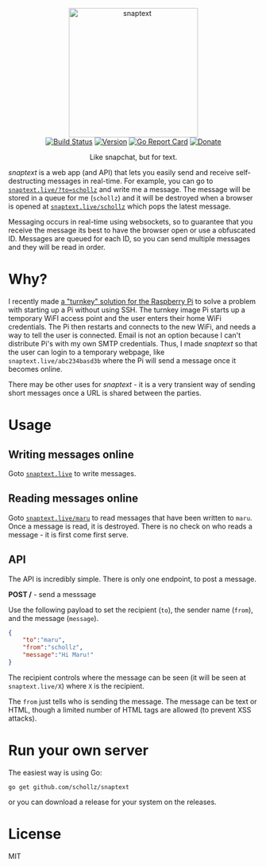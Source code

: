 <p align="center">
<img
    src="https://raw.githubusercontent.com/schollz/snaptext/master/static/favicon/logo.png?token=AGPyE4FL_L452-C_VhQ1bi8WiJhpB6ALks5alK3HwA%3D%3D"
    width="260px" border="0" alt="snaptext">
<br>
<a href="https://travis-ci.org/schollz/snaptext"><img src="https://travis-ci.org/schollz/snaptext.svg?branch=master" alt="Build Status"></a>
<a href="https://github.com/schollz/snaptext/releases/latest"><img src="https://img.shields.io/badge/version-0.1.0-brightgreen.svg?style=flat-square" alt="Version"></a>
<a href="https://goreportcard.com/report/github.com/schollz/croc"><img src="https://goreportcard.com/badge/github.com/schollz/croc" alt="Go Report Card"></a>
<a href="https://www.paypal.me/ZackScholl/5.00"><img src="https://img.shields.io/badge/donate-$5-brown.svg" alt="Donate"></a>
</p>

<p align="center">Like snapchat, but for text.</p>

*snaptext* is a web app (and API) that lets you easily send and receive self-destructing messages in real-time. For example, you can go to [`snaptext.live/?to=schollz`](https://snaptext.live/?to=schollz) and write me a message. The message will be stored in a queue for me (`schollz`) and it will be destroyed when a browser is opened at [`snaptext.live/schollz`](https://snaptext.live/schollz) which pops the latest message. 

Messaging occurs in real-time using websockets, so to guarantee that you receive the message its best to have the browser open or use a obfuscated ID. Messages are queued for each ID, so you can send multiple messages and they will be read in order.

# Why?

I recently made [a "turnkey" solution for the Raspberry Pi](https://github.com/schollz/raspberry-pi-turnkey) to solve a problem with starting up a Pi without using SSH. The turnkey image Pi starts up a temporary WiFI access point and the user enters their home WiFi credentials. The Pi then restarts and connects to the new WiFi, and needs a way to tell the user is connected. Email is not an option because I can't distribute Pi's with my own SMTP credentials. Thus, I made *snaptext* so that the user can login to a temporary webpage, like `snaptext.live/abc234basd3b` where the Pi will send a message once it becomes online.

There may be other uses for *snaptext* - it is a very transient way of sending short messages once a URL is shared between the parties.

# Usage

## Writing messages online

Goto [`snaptext.live`](https://snaptext.live) to write messages.

## Reading messages online

Goto [`snaptext.live/maru`](https://snaptext.live/ID) to read messages that have been written to `maru`. Once a message is read, it is destroyed. There is no check on who reads a message - it is first come first serve.

## API

The API is incredibly simple. There is only one endpoint, to post a message.

**POST /** - send a messsage

Use the following payload to set the recipient (`to`), the sender name (`from`), and the message (`message`).

```json
{
    "to":"maru",
    "from":"schollz",
    "message":"Hi Maru!"
}
```

The recipient controls where the message can be seen (it will be seen at `snaptext.live/X`) where `X` is the recipient.

The `from` just tells who is sending the message. The message can be text or HTML, though a limited number of HTML tags are allowed (to prevent XSS attacks).

# Run your own server

The easiest way is using Go:

```
go get github.com/schollz/snaptext
```

or you can download a release for your system on the releases.

# License

MIT
